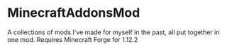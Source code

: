 # MinecraftAddonsMod
A collections of mods I've made for myself in the past, all put together in one mod.
Requires Minecraft Forge for 1.12.2
